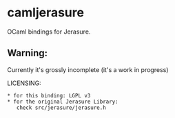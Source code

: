 camljerasure
============

OCaml bindings for Jerasure. 

Warning:
------- 

Currently it's grossly incomplete (it's a work in progress)


LICENSING:

    * for this binding: LGPL v3
    * for the original Jerasure Library:
       check src/jerasure/jerasure.h


